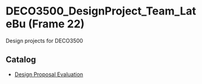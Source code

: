 # DECO3500_DesignProject_Team_LateBu (Frame 22)
Design projects for DECO3500

## Catalog
- [Design Proposal Evaluation](Design_Proposal_Evaluation.md)
